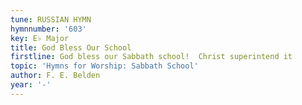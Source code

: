 ```yaml
---
tune: RUSSIAN HYMN
hymnnumber: '603'
key: E♭ Major
title: God Bless Our School
firstline: God bless our Sabbath school!  Christ superintend it
topic: 'Hymns for Worship: Sabbath School'
author: F. E. Belden
year: '-'
---
```

